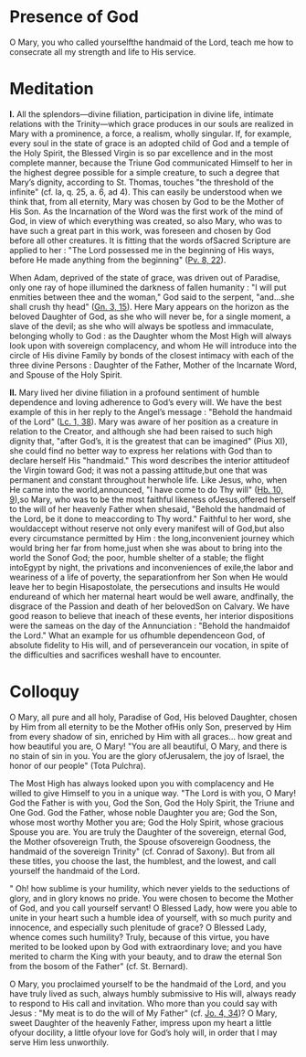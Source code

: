 # Presence of God

O Mary, you who called yourselfthe handmaid of the Lord, teach me how to consecrate all my strength and life to His service.

# Meditation

**I.** All the splendors—divine filiation, participation in divine life, intimate relations with the Trinity—which grace produces in our souls are realized in Mary with a prominence, a force, a realism, wholly singular. If, for example, every soul in the state of grace is an adopted child of God and a temple of the Holy Spirit, the Blessed Virgin is so par excellence and in the most complete manner, because the Triune God communicated Himself to her in the highest degree possible for a simple creature, to such a degree that Mary’s dignity, according to St. Thomas, touches "the threshold of the infinite" (cf. Ia, q. 25, a. 6, ad 4). This can easily be understood when we think that, from all eternity, Mary was chosen by God to be the Mother of His Son. As the Incarnation of the Word was the first work of the mind of God, in view of which everything was created, so also Mary, who was to have such a great part in this work, was foreseen and chosen by God before all other creatures. It is fitting that the words ofSacred Scripture are applied to her : "The Lord possessed me in the beginning of His ways, before He made anything from the beginning" ([Pv. 8, 22](https://vulgata.online/bible/Pv.8?ed=DR2&vfn=DR2.Pv.8.22:vs)).

When Adam, deprived of the state of grace, was driven out of Paradise, only one ray of hope illumined the darkness of fallen humanity : "I will put enmities between thee and the woman," God said to the serpent, "and...she shall crush thy head" ([Gn. 3, 15](https://vulgata.online/bible/Gn.3?ed=DR2&vfn=DR2.Gn.3.15:vs)). Here Mary appears on the horizon as the beloved Daughter of God, as she who will never be, for a single moment, a slave of the devil; as she who will always be spotless and immaculate, belonging wholly to God : as the Daughter whom the Most High will always look upon with sovereign complacency, and whom He will introduce into the circle of His divine Family by bonds of the closest intimacy with each of the three divine Persons : Daughter of the Father, Mother of the Incarnate Word, and Spouse of the Holy Spirit.

**II.** Mary lived her divine filiation in a profound sentiment of humble dependence and loving adherence to God’s every will. We have the best example of this in her reply to the Angel’s message : "Behold the handmaid of the Lord" ([Lc. 1, 38](https://vulgata.online/bible/Lc.1?ed=DR2&vfn=DR2.Lc.1.38:vs)). Mary was aware of her position as a creature in relation to the Creator, and although she had been raised to such high dignity that, "after God’s, it is the greatest that can be imagined" (Pius XI), she could find no better way to express her relations with God than to declare herself His "handmaid." This word describes the interior attitudeof the Virgin toward God; it was not a passing attitude,but one that was permanent and constant throughout herwhole life. Like Jesus, who, when He came into the world,announced, "I have come to do Thy will" ([Hb. 10, 9](https://vulgata.online/bible/Hb.10?ed=DR2&vfn=DR2.Hb.10.9:vs)),so Mary, who was to be the most faithful likeness ofJesus,offered herself to the will of her heavenly Father when shesaid, "Behold the handmaid of the Lord, be it done to meaccording to Thy word." Faithful to her word, she wouldaccept without reserve not only every manifest will of God,but also every circumstance permitted by Him : the long,inconvenient journey which would bring her far from home,just when she was about to bring into the world the Sonof God; the poor, humble shelter of a stable; the flight intoEgypt by night, the privations and inconveniences of exile,the labor and weariness of a life of poverty, the separationfrom her Son when He would leave her to begin Hisapostolate, the persecutions and insults He would endureand of which her maternal heart would be well aware, andfinally, the disgrace of the Passion and death of her belovedSon on Calvary. We have good reason to believe that ineach of these events, her interior dispositions were the sameas on the day of the Annunciation : "Behold the handmaidof the Lord." What an example for us ofhumble dependenceon God, of absolute fidelity to His will, and of perseverancein our vocation, in spite of the difficulties and sacrifices weshall have to encounter.

# Colloquy

O Mary, all pure and all holy, Paradise of God, His beloved Daughter, chosen by Him from all eternity to be the Mother ofHis only Son, preserved by Him from every shadow of sin, enriched by Him with all graces... how great and how beautiful you are, O Mary! "You are all beautiful, O Mary, and there is no stain of sin in you. You are the glory ofJerusalem, the joy of Israel, the honor of our people" (Tota Pulchra).

The Most High has always looked upon you with complacency and He willed to give Himself to you in a unique way. "The Lord is with you, O Mary! God the Father is with you, God the Son, God the Holy Spirit, the Triune and One God. God the Father, whose noble Daughter you are; God the Son, whose most worthy Mother you are; God the Holy Spirit, whose gracious Spouse you are. You are truly the Daughter of the sovereign, eternal God, the Mother ofsovereign Truth, the Spouse ofsovereign Goodness, the handmaid of the sovereign Trinity" (cf. Conrad of Saxony). But from all these titles, you choose the last, the humblest, and the lowest, and call yourself the handmaid of the Lord.

" Oh! how sublime is your humility, which never yields to the seductions of glory, and in glory knows no pride. You were chosen to become the Mother of God, and you call yourself servant! O Blessed Lady, how were you able to unite in your heart such a humble idea of yourself, with so much purity and innocence, and especially such plenitude of grace? O Blessed Lady, whence comes such humility? Truly, because of this virtue, you have merited to be looked upon by God with extraordinary love; and you have merited to charm the King with your beauty, and to draw the eternal Son from the bosom of the Father" (cf. St. Bernard).

O Mary, you proclaimed yourself to be the handmaid of the Lord, and you have truly lived as such, always humbly submissive to His will, always ready to respond to His call and invitation. Who more than you could say with Jesus : "My meat is to do the will of My Father" (cf. [Jo. 4, 34](https://vulgata.online/bible/Jo.4?ed=DR2&vfn=DR2.Jo.4.34:vs))? O Mary, sweet Daughter of the heavenly Father, impress upon my heart a little ofyour docility, a little ofyour love for God’s holy will, in order that I may serve Him less unworthily.
